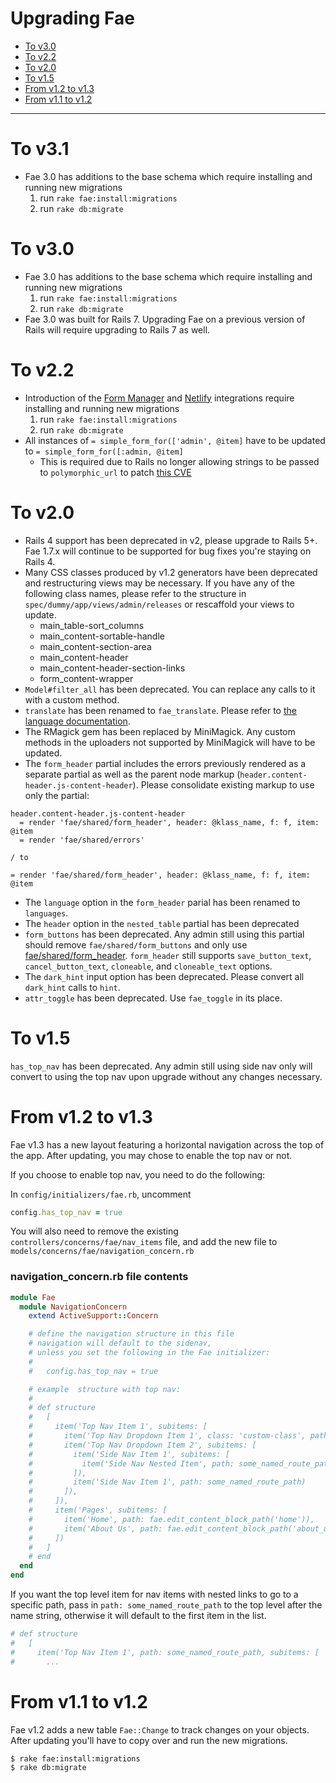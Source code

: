 # Upgrading Fae

* [To v3.0](#to-v30)
* [To v2.2](#to-v22)
* [To v2.0](#to-v20)
* [To v1.5](#to-v15)
* [From v1.2 to v1.3](#from-v10-to-v11)
* [From v1.1 to v1.2](#from-v11-to-v12)

---

# To v3.1

* Fae 3.0 has additions to the base schema which require installing and running new migrations
    1. run `rake fae:install:migrations`
    2. run `rake db:migrate`

# To v3.0

* Fae 3.0 has additions to the base schema which require installing and running new migrations
    1. run `rake fae:install:migrations`
    2. run `rake db:migrate`
* Fae 3.0 was built for Rails 7. Upgrading Fae on a previous version of Rails will require upgrading to Rails 7 as well.

# To v2.2

* Introduction of the [Form Manager](../features/form_manager.md) and [Netlify](../features/netlify.md) integrations require installing and running new migrations
    1. run `rake fae:install:migrations`
    2. run `rake db:migrate`
* All instances of `= simple_form_for(['admin', @item]` have to be updated to `= simple_form_for([:admin, @item]`
    - This is required due to Rails no longer allowing strings to be passed to `polymorphic_url` to patch [this CVE](https://github.com/advisories/GHSA-hjg4-8q5f-x6fm)

# To v2.0

* Rails 4 support has been deprecated in v2, please upgrade to Rails 5+. Fae 1.7.x will continue to be supported for bug fixes you're staying on Rails 4.
* Many CSS classes produced by v1.2 generators have been deprecated and restructuring views may be necessary. If you have any of the following class names, please refer to the structure in `spec/dummy/app/views/admin/releases` or rescaffold your views to update.
    - main_table-sort_columns
    - main_content-sortable-handle
    - main_content-section-area
    - main_content-header
    - main_content-header-section-links
    - form_content-wrapper
* `Model#filter_all` has been deprecated. You can replace any calls to it with a custom method.
* `translate` has been renamed to `fae_translate`. Please refer to [the language documentation](../features/multi-language.md).
* The RMagick gem has been replaced by MiniMagick. Any custom methods in the uploaders not supported by MiniMagick will have to be updated.
* The `form_header` partial includes the errors previously rendered as a separate partial as well as the parent node markup (`header.content-header.js-content-header`). Please consolidate existing markup to use only the partial:
```slim
header.content-header.js-content-header
  = render 'fae/shared/form_header', header: @klass_name, f: f, item: @item
  = render 'fae/shared/errors'

/ to

= render 'fae/shared/form_header', header: @klass_name, f: f, item: @item
```
* The `language` option in the `form_header` parial has been renamed to `languages`.
* The `header` option in the `nested_table` partial has been deprecated
* `form_buttons` has been deprecated. Any admin still using this partial should remove `fae/shared/form_buttons` and only use [fae/shared/form_header](../helpers/partials.md#form-header). `form_header` still supports `save_button_text`, `cancel_button_text`, `cloneable`, and `cloneable_text` options.
* The `dark_hint` input option has been deprecated. Please convert all `dark_hint` calls to `hint`.
* `attr_toggle` has been deprecated. Use `fae_toggle` in its place.

# To v1.5

`has_top_nav` has been deprecated. Any admin still using side nav only will convert to using the top nav upon upgrade without any changes necessary.

# From v1.2 to v1.3

Fae v1.3 has a new layout featuring a horizontal navigation across the top of the app. After updating, you may chose to enable the top nav or not.

If you choose to enable top nav, you need to do the following:

In `config/initializers/fae.rb`, uncomment

```ruby
config.has_top_nav = true
```

You will also need to remove the existing `controllers/concerns/fae/nav_items` file, and add the new file to `models/concerns/fae/navigation_concern.rb`


### navigation_concern.rb file contents

```ruby
module Fae
  module NavigationConcern
    extend ActiveSupport::Concern

    # define the navigation structure in this file
    # navigation will default to the sidenav,
    # unless you set the following in the Fae initializer:
    #
    #   config.has_top_nav = true

    # example  structure with top nav:
    #
    # def structure
    #   [
    #     item('Top Nav Item 1', subitems: [
    #       item('Top Nav Dropdown Item 1', class: 'custom-class', path: some_named_route_path),
    #       item('Top Nav Dropdown Item 2', subitems: [
    #         item('Side Nav Item 1', subitems: [
    #           item('Side Nav Nested Item', path: some_named_route_path)
    #         ]),
    #         item('Side Nav Item 1', path: some_named_route_path)
    #       ]),
    #     ]),
    #     item('Pages', subitems: [
    #       item('Home', path: fae.edit_content_block_path('home')),
    #       item('About Us', path: fae.edit_content_block_path('about_us'))
    #     ])
    #   ]
    # end
  end
end
```

If you want the top level item for nav items with nested links to go to a specific path, pass in `path: some_named_route_path` to the top level after the name string, otherwise it will default to the first item in the list.

```ruby
# def structure
#   [
#     item('Top Nav Item 1', path: some_named_route_path, subitems: [
#       ...
```

# From v1.1 to v1.2

Fae v1.2 adds a new table `Fae::Change` to track changes on your objects. After updating you'll have to copy over and run the new migrations.

```bash
$ rake fae:install:migrations
$ rake db:migrate
```
